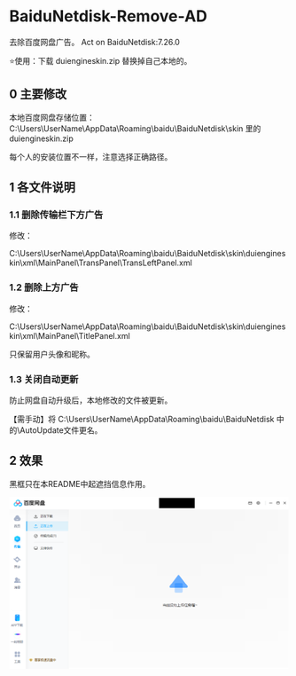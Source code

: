 # BaiduNetdisk-Remove-AD
去除百度网盘广告。
Act on BaiduNetdisk:7.26.0

⭐使用：下载 duiengineskin.zip 替换掉自己本地的。

## 0 主要修改

本地百度网盘存储位置：C:\Users\UserName\AppData\Roaming\baidu\BaiduNetdisk\skin 里的 duiengineskin.zip

每个人的安装位置不一样，注意选择正确路径。

## 1 各文件说明

### 1.1 删除传输栏下方广告

修改：

C:\Users\UserName\AppData\Roaming\baidu\BaiduNetdisk\skin\duiengineskin\xml\MainPanel\TransPanel\TransLeftPanel.xml 

### 1.2 删除上方广告

修改：

C:\Users\UserName\AppData\Roaming\baidu\BaiduNetdisk\skin\duiengineskin\xml\MainPanel\TitlePanel.xml

只保留用户头像和昵称。



### 1.3 关闭自动更新

防止网盘自动升级后，本地修改的文件被更新。

【需手动】将 C:\Users\UserName\AppData\Roaming\baidu\BaiduNetdisk 中的\AutoUpdate文件更名。



## 2 效果

黑框只在本README中起遮挡信息作用。

![Snipaste_221214_203641](README.assets/Snipaste_221214_203641.png)
